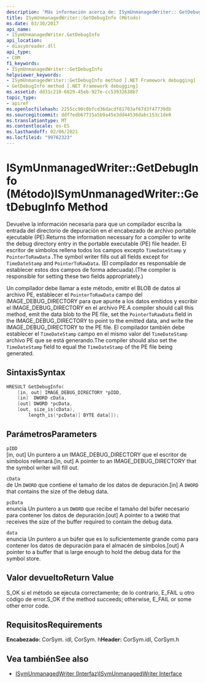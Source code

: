 ```yaml
---
description: 'Más información acerca de: ISymUnmanagedWriter:: GetDebugInfo (método)'
title: ISymUnmanagedWriter::GetDebugInfo (Método)
ms.date: 03/30/2017
api_name:
- ISymUnmanagedWriter.GetDebugInfo
api_location:
- diasymreader.dll
api_type:
- COM
f1_keywords:
- ISymUnmanagedWriter::GetDebugInfo
helpviewer_keywords:
- ISymUnmanagedWriter::GetDebugInfo method [.NET Framework debugging]
- GetDebugInfo method [.NET Framework debugging]
ms.assetid: dd31c210-6829-45eb-927e-cc53932638b7
topic_type:
- apiref
ms.openlocfilehash: 2255cc90c0bfcd36dacdf81703af67d3f47739db
ms.sourcegitcommit: ddf7edb67715a5b9a45e3dd44536dabc153c1de0
ms.translationtype: MT
ms.contentlocale: es-ES
ms.lasthandoff: 02/06/2021
ms.locfileid: "99762323"
---
```

# <a name="isymunmanagedwritergetdebuginfo-method"></a><span data-ttu-id="b793d-103">ISymUnmanagedWriter::GetDebugInfo (Método)</span><span class="sxs-lookup"><span data-stu-id="b793d-103">ISymUnmanagedWriter::GetDebugInfo Method</span></span>

<span data-ttu-id="b793d-104">Devuelve la información necesaria para que un compilador escriba la entrada del directorio de depuración en el encabezado de archivo portable ejecutable (PE).</span><span class="sxs-lookup"><span data-stu-id="b793d-104">Returns the information necessary for a compiler to write the debug directory entry in the portable executable (PE) file header.</span></span> <span data-ttu-id="b793d-105">El escritor de símbolos rellena todos los campos excepto `TimeDateStamp` y `PointerToRawData` .</span><span class="sxs-lookup"><span data-stu-id="b793d-105">The symbol writer fills out all fields except for `TimeDateStamp` and `PointerToRawData`.</span></span> <span data-ttu-id="b793d-106">(El compilador es responsable de establecer estos dos campos de forma adecuada).</span><span class="sxs-lookup"><span data-stu-id="b793d-106">(The compiler is responsible for setting these two fields appropriately.)</span></span>  
  
 <span data-ttu-id="b793d-107">Un compilador debe llamar a este método, emitir el BLOB de datos al archivo PE, establecer el `PointerToRawData` campo del IMAGE_DEBUG_DIRECTORY para que apunte a los datos emitidos y escribir el IMAGE_DEBUG_DIRECTORY en el archivo PE.</span><span class="sxs-lookup"><span data-stu-id="b793d-107">A compiler should call this method, emit the data blob to the PE file, set the `PointerToRawData` field in the IMAGE_DEBUG_DIRECTORY to point to the emitted data, and write the IMAGE_DEBUG_DIRECTORY to the PE file.</span></span> <span data-ttu-id="b793d-108">El compilador también debe establecer el `TimeDateStamp` campo en el mismo valor del `TimeDateStamp` archivo PE que se está generando.</span><span class="sxs-lookup"><span data-stu-id="b793d-108">The compiler should also set the `TimeDateStamp` field to equal the `TimeDateStamp` of the PE file being generated.</span></span>  
  
## <a name="syntax"></a><span data-ttu-id="b793d-109">Sintaxis</span><span class="sxs-lookup"><span data-stu-id="b793d-109">Syntax</span></span>  
  
```cpp  
HRESULT GetDebugInfo(  
    [in, out] IMAGE_DEBUG_DIRECTORY *pIDD,  
    [in]  DWORD cData,  
    [out] DWORD *pcData,  
    [out, size_is(cData),  
        length_is(*pcData)] BYTE data[]);  
```  
  
## <a name="parameters"></a><span data-ttu-id="b793d-110">Parámetros</span><span class="sxs-lookup"><span data-stu-id="b793d-110">Parameters</span></span>  

 `pIDD`  
 <span data-ttu-id="b793d-111">[in, out] Un puntero a un IMAGE_DEBUG_DIRECTORY que el escritor de símbolos rellenará.</span><span class="sxs-lookup"><span data-stu-id="b793d-111">[in, out] A pointer to an IMAGE_DEBUG_DIRECTORY that the symbol writer will fill out.</span></span>  
  
 `cData`  
 <span data-ttu-id="b793d-112">de Un `DWORD` que contiene el tamaño de los datos de depuración.</span><span class="sxs-lookup"><span data-stu-id="b793d-112">[in] A `DWORD` that contains the size of the debug data.</span></span>  
  
 `pcData`  
 <span data-ttu-id="b793d-113">enuncia Un puntero a un `DWORD` que recibe el tamaño del búfer necesario para contener los datos de depuración.</span><span class="sxs-lookup"><span data-stu-id="b793d-113">[out] A pointer to a `DWORD` that receives the size of the buffer required to contain the debug data.</span></span>  
  
 `data`  
 <span data-ttu-id="b793d-114">enuncia Un puntero a un búfer que es lo suficientemente grande como para contener los datos de depuración para el almacén de símbolos.</span><span class="sxs-lookup"><span data-stu-id="b793d-114">[out] A pointer to a buffer that is large enough to hold the debug data for the symbol store.</span></span>  
  
## <a name="return-value"></a><span data-ttu-id="b793d-115">Valor devuelto</span><span class="sxs-lookup"><span data-stu-id="b793d-115">Return Value</span></span>  

 <span data-ttu-id="b793d-116">S_OK si el método se ejecuta correctamente; de lo contrario, E_FAIL u otro código de error.</span><span class="sxs-lookup"><span data-stu-id="b793d-116">S_OK if the method succeeds; otherwise, E_FAIL or some other error code.</span></span>  
  
## <a name="requirements"></a><span data-ttu-id="b793d-117">Requisitos</span><span class="sxs-lookup"><span data-stu-id="b793d-117">Requirements</span></span>  

 <span data-ttu-id="b793d-118">**Encabezado:** CorSym. idl, CorSym. h</span><span class="sxs-lookup"><span data-stu-id="b793d-118">**Header:** CorSym.idl, CorSym.h</span></span>  
  
## <a name="see-also"></a><span data-ttu-id="b793d-119">Vea también</span><span class="sxs-lookup"><span data-stu-id="b793d-119">See also</span></span>

- [<span data-ttu-id="b793d-120">ISymUnmanagedWriter (Interfaz)</span><span class="sxs-lookup"><span data-stu-id="b793d-120">ISymUnmanagedWriter Interface</span></span>](isymunmanagedwriter-interface.md)
